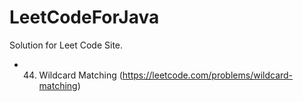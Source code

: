 # LeetCodeForJava
  
  Solution for Leet Code Site.


- 44. Wildcard Matching (https://leetcode.com/problems/wildcard-matching)
